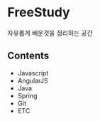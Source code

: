 # FreeStudy
자유롭게 배운것을 정리하는 공간

## Contents
  - Javascript
  - AngularJS
  - Java
  - Spring
  - Git
  - ETC
  